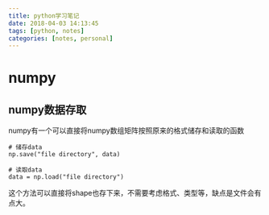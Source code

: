 ```yaml
---
title: python学习笔记
date: 2018-04-03 14:13:45
tags: [python, notes]
categories: [notes, personal]
---
```


# numpy

## numpy数据存取

numpy有一个可以直接将numpy数组矩阵按照原来的格式储存和读取的函数

    # 储存data
    np.save("file directory", data)

    # 读取data
    data = np.load("file directory")

这个方法可以直接将shape也存下来，不需要考虑格式、类型等，缺点是文件会有点大。

